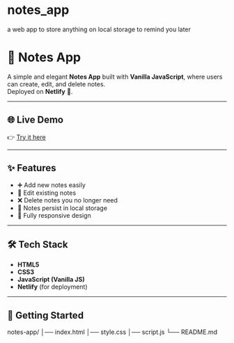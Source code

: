 # notes_app
a web app to store anything on local storage to remind you later
# 📝 Notes App

A simple and elegant **Notes App** built with **Vanilla JavaScript**, where users can create, edit, and delete notes.  
Deployed on **Netlify** 🚀.

---

## 🌐 Live Demo
👉 [Try it here](https://my-notes-appls.netlify.app/)  

---

## ✨ Features
- ➕ Add new notes easily  
- 📝 Edit existing notes  
- ❌ Delete notes you no longer need  
- 💾 Notes persist in local storage  
- 📱 Fully responsive design  

---

## 🛠️ Tech Stack
- **HTML5**  
- **CSS3**  
- **JavaScript (Vanilla JS)**  
- **Netlify** (for deployment)

---

## 🚀 Getting Started

notes-app/
│── index.html
│── style.css
│── script.js
└── README.md

